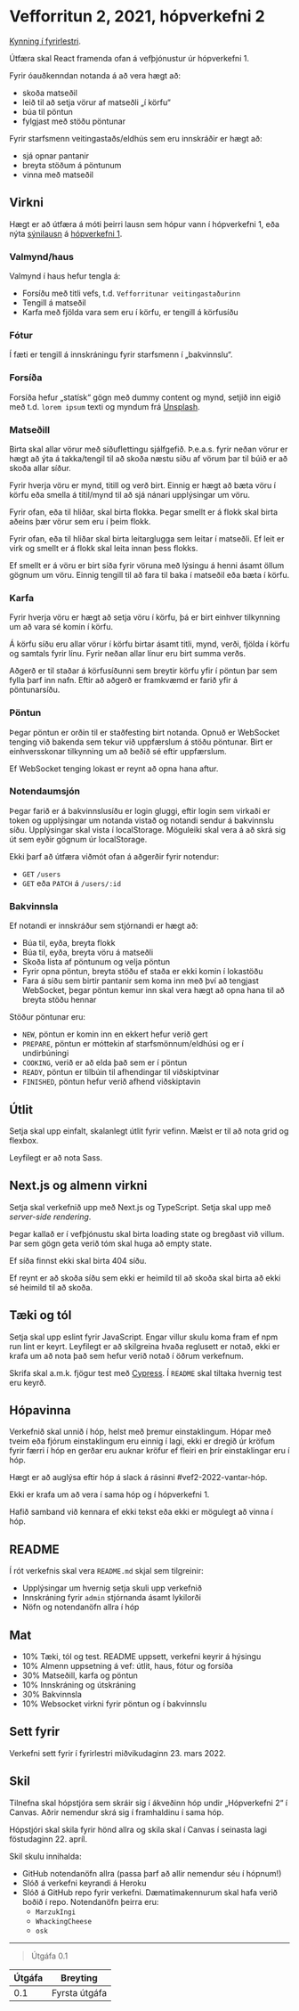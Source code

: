 # Vefforritun 2, 2021, hópverkefni 2

[Kynning í fyrirlestri](https://youtu.be/).

Útfæra skal React framenda ofan á vefþjónustur úr hópverkefni 1.

Fyrir óauðkenndan notanda á að vera hægt að:

* skoða matseðil
* leið til að setja vörur af matseðli „í körfu“
* búa til pöntun
* fylgjast með stöðu pöntunar

Fyrir starfsmenn veitingastaðs/eldhús sem eru innskráðir er hægt að:

* sjá opnar pantanir
* breyta stöðum á pöntunum
* vinna með matseðil

## Virkni

Hægt er að útfæra á móti þeirri lausn sem hópur vann í hópverkefni 1, eða nýta [sýnilausn](https://vef2-2022-h1-synilausn.herokuapp.com/) á [hópverkefni 1](https://github.com/vefforritun/vef2-2022-h1-synilausn).

### Valmynd/haus

Valmynd í haus hefur tengla á:

* Forsíðu með titli vefs, t.d. `Vefforritunar veitingastaðurinn`
* Tengill á matseðil
* Karfa með fjölda vara sem eru í körfu, er tengill á körfusíðu

### Fótur

Í fæti er tengill á innskráningu fyrir starfsmenn í „bakvinnslu“.

### Forsíða

Forsíða hefur „statísk“ gögn með dummy content og mynd, setjið inn eigið með t.d. `lorem ipsum` texti og myndum frá [Unsplash](unsplash.com/).

### Matseðill

Birta skal allar vörur með síðuflettingu sjálfgefið. Þ.e.a.s. fyrir neðan vörur er hægt að ýta á takka/tengil til að skoða næstu síðu af vörum þar til búið er að skoða allar síður.

Fyrir hverja vöru er mynd, titill og verð birt. Einnig er hægt að bæta vöru í körfu eða smella á titil/mynd til að sjá nánari upplýsingar um vöru.

Fyrir ofan, eða til hliðar, skal birta flokka. Þegar smellt er á flokk skal birta aðeins þær vörur sem eru í þeim flokk.

Fyrir ofan, eða til hliðar skal birta leitarglugga sem leitar í matseðli. Ef leit er virk og smellt er á flokk skal leita innan þess flokks.

Ef smellt er á vöru er birt síða fyrir vöruna með lýsingu á henni ásamt öllum gögnum um vöru. Einnig tengill til að fara til baka í matseðil eða bæta í körfu.

### Karfa

Fyrir hverja vöru er hægt að setja vöru í körfu, þá er birt einhver tilkynning um að vara sé komin í körfu.

Á körfu síðu eru allar vörur í körfu birtar ásamt titli, mynd, verði, fjölda í körfu og samtals fyrir línu. Fyrir neðan allar línur eru birt summa verðs.

Aðgerð er til staðar á körfusíðunni sem breytir körfu yfir í pöntun þar sem fylla þarf inn nafn. Eftir að aðgerð er framkvæmd er farið yfir á pöntunarsíðu.

### Pöntun

Þegar pöntun er orðin til er staðfesting birt notanda. Opnuð er WebSocket tenging við bakenda sem tekur við uppfærslum á stöðu pöntunar. Birt er einhversskonar tilkynning um að beðið sé eftir uppfærslum.

Ef WebSocket tenging lokast er reynt að opna hana aftur.

### Notendaumsjón

Þegar farið er á bakvinnslusíðu er login gluggi, eftir login sem virkaði er token og upplýsingar um notanda vistað og notandi sendur á bakvinnslu síðu. Upplýsingar skal vista í localStorage. Möguleiki skal vera á að skrá sig út sem eyðir gögnum úr localStorage.

Ekki þarf að útfæra viðmót ofan á aðgerðir fyrir notendur:

* `GET` `/users`
* `GET` eða `PATCH` á `/users/:id`

### Bakvinnsla

Ef notandi er innskráður sem stjórnandi er hægt að:

* Búa til, eyða, breyta flokk
* Búa til, eyða, breyta vöru á matseðli
* Skoða lista af pöntunum og velja pöntun
* Fyrir opna pöntun, breyta stöðu ef staða er ekki komin í lokastöðu
* Fara á síðu sem birtir pantanir sem koma inn með því að tengjast WebSocket, þegar pöntun kemur inn skal vera hægt að opna hana til að breyta stöðu hennar

Stöður pöntunar eru:

* `NEW`, pöntun er komin inn en ekkert hefur verið gert
* `PREPARE`, pöntun er móttekin af starfsmönnum/eldhúsi og er í undirbúningi
* `COOKING`, verið er að elda það sem er í pöntun
* `READY`, pöntun er tilbúin til afhendingar til viðskiptvinar
* `FINISHED`, pöntun hefur verið afhend viðskiptavin

## Útlit

Setja skal upp einfalt, skalanlegt útlit fyrir vefinn. Mælst er til að nota grid og flexbox.

Leyfilegt er að nota Sass.

## Next.js og almenn virkni

Setja skal verkefnið upp með Next.js og TypeScript. Setja skal upp með _server-side rendering_.

Þegar kallað er í vefþjónustu skal birta loading state og bregðast við villum. Þar sem gögn geta verið tóm skal huga að empty state.

Ef síða finnst ekki skal birta 404 síðu.

Ef reynt er að skoða síðu sem ekki er heimild til að skoða skal birta að ekki sé heimild til að skoða.

## Tæki og tól

Setja skal upp eslint fyrir JavaScript. Engar villur skulu koma fram ef npm run lint er keyrt. Leyfilegt er að skilgreina hvaða reglusett er notað, ekki er krafa um að nota það sem hefur verið notað í öðrum verkefnum.

Skrifa skal a.m.k. fjögur test með [Cypress](https://www.cypress.io/). Í `README` skal tiltaka hvernig test eru keyrð.

## Hópavinna

Verkefnið skal unnið í hóp, helst með þremur einstaklingum. Hópar með tveim eða fjórum einstaklingum eru einnig í lagi, ekki er dregið úr kröfum fyrir færri í hóp en gerðar eru auknar kröfur ef fleiri en þrír einstaklingar eru í hóp.

Hægt er að auglýsa eftir hóp á slack á rásinni #vef2-2022-vantar-hóp.

Ekki er krafa um að vera í sama hóp og í hópverkefni 1.

Hafið samband við kennara ef ekki tekst eða ekki er mögulegt að vinna í hóp.

## README

Í rót verkefnis skal vera `README.md` skjal sem tilgreinir:

* Upplýsingar um hvernig setja skuli upp verkefnið
* Innskráning fyrir `admin` stjórnanda ásamt lykilorði
* Nöfn og notendanöfn allra í hóp

## Mat

* 10% Tæki, tól og test. README uppsett, verkefni keyrir á hýsingu
* 10% Almenn uppsetning á vef: útlit, haus, fótur og forsíða
* 30% Matseðill, karfa og pöntun
* 10% Innskráning og útskráning
* 30% Bakvinnsla
* 10% Websocket virkni fyrir pöntun og í bakvinnslu

## Sett fyrir

Verkefni sett fyrir í fyrirlestri miðvikudaginn 23. mars 2022.

## Skil

Tilnefna skal hópstjóra sem skráir sig í ákveðinn hóp undir „Hópverkefni 2“ í Canvas. Aðrir nemendur skrá sig í framhaldinu í sama hóp.

Hópstjóri skal skila fyrir hönd allra og skila skal í Canvas í seinasta lagi föstudaginn 22. apríl.

Skil skulu innihalda:

* GitHub notendanöfn allra (passa þarf að allir nemendur séu í hópnum!)
* Slóð á verkefni keyrandi á Heroku
* Slóð á GitHub repo fyrir verkefni. Dæmatímakennurum skal hafa verið boðið í repo. Notendanöfn þeirra eru:
  * `MarzukIngi`
  * `WhackingCheese`
  * `osk`

---

> Útgáfa 0.1

| Útgáfa | Breyting      |
| ------ | ------------- |
| 0.1    | Fyrsta útgáfa |